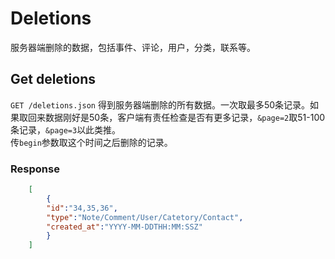 # Deletions
服务器端删除的数据，包括事件、评论，用户，分类，联系等。

## Get deletions
`GET /deletions.json` 得到服务器端删除的所有数据。一次取最多50条记录。如果取回来数据刚好是50条，客户端有责任检查是否有更多记录，`&page=2`取51-100条记录，`&page=3`以此类推。  
传`begin`参数取这个时间之后删除的记录。

### Response

```json
	[
		{
		"id":"34,35,36",  
		"type":"Note/Comment/User/Catetory/Contact",
		"created_at":"YYYY-MM-DDTHH:MM:SSZ"
		}
	]
```